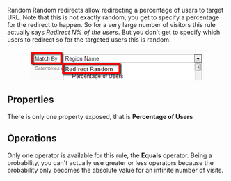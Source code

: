 Random
Random redirects allow redirecting a percentage of users to target URL. Note that this is not exactly random, you get to specify a percentage for the redirect to happen. So for a very large number of visitors this rule actually says *Redirect N% of the users*. But you don't get to specify which users to redirect so for the targeted users this is random.

<div style="text-align:center">

![](../assets/redirect-random.png)

</div>

## Properties

There is only one property exposed, that is **Percentage of Users**

## Operations

Only one operator is available for this rule, the **Equals** operator. Being a probability, you can't actually use greater or less operators because the probability only becomes the absolute value for an infinite number of visits.